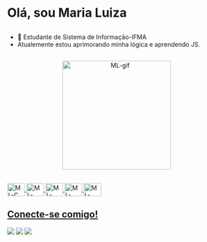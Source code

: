 # Olá, sou Maria Luiza
##

- 🔭 Estudante de Sistema de Informação-IFMA
- Atualemente estou aprimorando minha lógica e aprendendo JS.

 <div>
  <a href="https://github.com/lluizaslm">
</div>

##
<p align="center">
 <img width="250" alt="ML-gif" src="https://i.picasion.com/pic92/3ae9d316a72146e3d5062fe8fadba95f.gif">
</p>

<div style="display: inline_block"> <br>
<img align="center" alt="ML-C" height="30" width="40" src="https://cdn.jsdelivr.net/gh/devicons/devicon@latest/icons/c/c-original.svg" />
<img align="center" alt="ML-java" height="30" width="40" src="https://cdn.jsdelivr.net/gh/devicons/devicon@latest/icons/java/java-original.svg" />
<img align="center" alt="ML-html" height="30" width="40" src="https://cdn.jsdelivr.net/gh/devicons/devicon@latest/icons/html5/html5-original.svg" />
<img align="center" alt="ML-css" height="30"  width="40" src="https://cdn.jsdelivr.net/gh/devicons/devicon@latest/icons/css3/css3-original.svg" />
<img align="center" alt="ML-html" height="30"  width="40" src="https://cdn.jsdelivr.net/gh/devicons/devicon@latest/icons/git/git-original.svg" />    
</div>


## Conecte-se comigo!
<div>
<a href="https://instagram.com/lluiza.slm" target="_blank"><img src="https://img.shields.io/badge/-Instagram-%23E4405F?style=for-the-badge&logo=instagram&logoColor=white" target="_blank"></a>
<a href="www.linkedin.com/in/maria-luiza-lima-6764332b8" target="_blank"><img src="https://img.shields.io/badge/-LinkedIn-%230077B5?style=for-the-badge&logo=linkedin&logoColor=white" target="_blank"></a>
<a href = "mailto:marialuizalima577@gmail.com"><img src="https://img.shields.io/badge/-Gmail-%23333?style=for-the-badge&logo=gmail&logoColor=white" target="_blank"></a>
</div>
